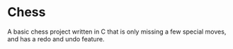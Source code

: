 # Chess
A basic chess project written in C that is only missing a few special moves, and has a redo and undo feature.
